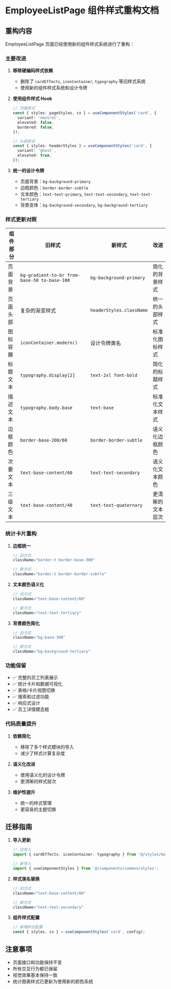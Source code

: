 # EmployeeListPage 组件样式重构文档

## 重构内容

EmployeeListPage 页面已经使用新的组件样式系统进行了重构：

### 主要改进

1. **移除硬编码样式依赖**
   - 删除了 `cardEffects`, `iconContainer`, `typography` 等旧样式系统
   - 使用新的组件样式系统和设计令牌

2. **使用组件样式 Hook**
   ```typescript
   // 页面样式
   const { styles: pageStyles, cx } = useComponentStyles('card', {
     variant: 'neutral',
     elevated: false,
     bordered: false,
   });

   // 头部样式
   const { styles: headerStyles } = useComponentStyles('card', {
     variant: 'ghost',
     elevated: true,
   });
   ```

3. **统一的设计令牌**
   - 页面背景：`bg-background-primary`
   - 边框颜色：`border-border-subtle`
   - 文本颜色：`text-text-primary`, `text-text-secondary`, `text-text-tertiary`
   - 背景变体：`bg-background-secondary`, `bg-background-tertiary`

### 样式更新对照

| 组件部分 | 旧样式 | 新样式 | 改进 |
|---------|--------|--------|------|
| 页面背景 | `bg-gradient-to-br from-base-50 to-base-100` | `bg-background-primary` | 简化的背景样式 |
| 页面头部 | 复杂的渐变样式 | `headerStyles.className` | 统一的头部样式 |
| 图标容器 | `iconContainer.modern()` | 设计令牌类名 | 标准化图标样式 |
| 标题文本 | `typography.display[2]` | `text-2xl font-bold` | 简化的标题样式 |
| 描述文本 | `typography.body.base` | `text-base` | 标准化文本样式 |
| 边框颜色 | `border-base-200/60` | `border-border-subtle` | 语义化边框颜色 |
| 次要文本 | `text-base-content/60` | `text-text-secondary` | 语义化文本颜色 |
| 三级文本 | `text-base-content/40` | `text-text-quaternary` | 更清晰的文本层次 |

### 统计卡片重构

1. **边框统一**
   ```typescript
   // 旧方式
   className="border-t border-base-300"
   
   // 新方式
   className="border-t border-border-subtle"
   ```

2. **文本颜色语义化**
   ```typescript
   // 旧方式
   className="text-base-content/60"
   
   // 新方式
   className="text-text-tertiary"
   ```

3. **背景颜色简化**
   ```typescript
   // 旧方式
   className="bg-base-300"
   
   // 新方式
   className="bg-background-tertiary"
   ```

### 功能保留

- ✅ 完整的员工列表展示
- ✅ 统计卡片和数据可视化
- ✅ 表格/卡片视图切换
- ✅ 搜索和过滤功能
- ✅ 响应式设计
- ✅ 员工详情模态框

### 代码质量提升

1. **依赖简化**
   - 移除了多个样式模块的导入
   - 减少了样式计算复杂度

2. **语义化改进**
   - 使用语义化的设计令牌
   - 更清晰的样式层次

3. **维护性提升**
   - 统一的样式管理
   - 更容易的主题切换

## 迁移指南

1. **导入更新**
   ```typescript
   // 旧导入
   import { cardEffects, iconContainer, typography } from '@/styles/modern-effects';
   
   // 新导入
   import { useComponentStyles } from '@/components/common/styles';
   ```

2. **样式类名替换**
   ```typescript
   // 旧方式
   className="text-base-content/60"
   
   // 新方式
   className="text-text-secondary"
   ```

3. **组件样式配置**
   ```typescript
   // 新增样式配置
   const { styles, cx } = useComponentStyles('card', config);
   ```

## 注意事项

- 页面接口和功能保持不变
- 所有交互行为都已保留
- 视觉效果基本保持一致
- 统计图表样式已更新为使用新的颜色系统